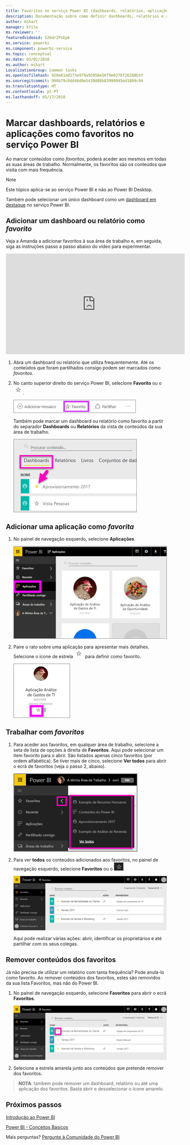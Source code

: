 ```yaml
---
title: Favoritos no serviço Power BI (dashboards, relatórios, aplicações)
description: Documentação sobre como definir dashboards, relatórios e aplicações como favoritos no serviço Power BI
author: mihart
manager: kfile
ms.reviewer: ''
featuredvideoid: G26dr2PsEpk
ms.service: powerbi
ms.component: powerbi-service
ms.topic: conceptual
ms.date: 03/02/2018
ms.author: mihart
LocalizationGroup: Common tasks
ms.openlocfilehash: 920e61ed173e979a92958e56f9e0276f26288b3f
ms.sourcegitcommit: 998b79c0dd46d0e5439888b83999945ed1809c94
ms.translationtype: HT
ms.contentlocale: pt-PT
ms.lasthandoff: 05/17/2018
---
```

# <a name="favorite-dashboards-reports-and-apps-in-power-bi-service"></a>Marcar dashboards, relatórios e aplicações como favoritos no serviço Power BI
Ao marcar conteúdos como *favoritos*, poderá aceder aos mesmos em todas as suas áreas de trabalho.  Normalmente, os favoritos são os conteúdos que visita com mais frequência.

> [!NOTE]
> Este tópico aplica-se ao serviço Power BI e não ao Power BI Desktop.
> 
> 

Também pode selecionar um único dashboard como um [dashboard em destaque](service-dashboard-featured.md) no serviço Power BI.

## <a name="add-a-dashboard-or-report-as-a-favorite"></a>Adicionar um dashboard ou relatório como *favorito*
Veja a Amanda a adicionar favoritos à sua área de trabalho e, em seguida, siga as instruções passo a passo abaixo do vídeo para experimentar.

<iframe width="560" height="315" src="https://www.youtube.com/embed/G26dr2PsEpk" frameborder="0" allowfullscreen></iframe>


1. Abra um dashboard ou relatório que utiliza frequentemente. Até os conteúdos que foram partilhados consigo podem ser marcados como *favoritos*.
2. No canto superior direito do serviço Power BI, selecione **Favorito** ou o ![ícone de estrela](media/service-dashboard-favorite/power-bi-favorite-icon.png).
   
   ![ícone Favorito](media/service-dashboard-favorite/powerbi-dashboard-favorite.png)
   
   Também pode marcar um dashboard ou relatório como favorito a partir do separador **Dashboards** ou **Relatórios** da vista de conteúdos da sua área de trabalho.
   
   ![Separador Dashboard com estrela amarela](media/service-dashboard-favorite/power-bi-dashboard-favorite.png)

## <a name="add-an-app-as-a-favorite"></a>Adicionar uma aplicação como *favorita*

1. No painel de navegação esquerdo, selecione **Aplicações**.

   ![Dashboard](media/service-dashboard-favorite/power-bi-favorite-apps.png)

2. Paire o rato sobre uma aplicação para apresentar mais detalhes.  Selecione o ícone de estrela ![ícone de estrela](media/service-dashboard-favorite/power-bi-favorite-icon.png)  para definir como favorito.
   
   ![pairar o cursor sobre uma aplicação](media/service-dashboard-favorite/power-bi-favorite-app.png)

## <a name="working-with-favorites"></a>Trabalhar com *favoritos*
1. Para aceder aos favoritos, em qualquer área de trabalho, selecione a seta de lista de opções à direita de **Favoritos**.  Aqui pode selecionar um item favorito para o abrir. São listados apenas cinco favoritos (por ordem alfabética). Se tiver mais de cinco, selecione **Ver todos** para abrir o ecrã de favoritos (veja o passo 2, abaixo). 
   
   ![Lista de opções Favoritos](media/service-dashboard-favorite/power-bi-favorite-flyout-new.png)
2. Para ver **todos** os conteúdos adicionados aos favoritos, no painel de navegação esquerdo, selecione **Favoritos** ou o ![ícone Favoritos](media/service-dashboard-favorite/power-bi-favorites-icon.png).  
   
    ![janela favoritos](media/service-dashboard-favorite/power-bi-favorites-screen.png)
   
   Aqui pode realizar várias ações: abrir, identificar os proprietários e até partilhar com os seus colegas.

## <a name="unfavorite-content"></a>Remover conteúdos dos favoritos
Já não precisa de utilizar um relatório com tanta frequência?  Pode anulá-lo como favorito. Ao remover conteúdos dos favoritos, estes são removidos da sua lista Favoritos, mas não do Power BI.

1. No painel de navegação esquerdo, selecione **Favoritos** para abrir o ecrã **Favoritos**.
   
   ![Ecrã Favoritos](media/service-dashboard-favorite/power-bi-unfavorites-screen.png)
2. Selecione a estrela amarela junto aos conteúdos que pretende remover dos favoritos.

> **NOTA**: também pode remover um dashboard, relatório ou até uma aplicação dos favoritos. Basta abrir e desselecionar o ícone amarelo.   
> 
> 

## <a name="next-steps"></a>Próximos passos
[Introdução ao Power BI](service-get-started.md)

[Power BI - Conceitos Básicos](service-basic-concepts.md)

Mais perguntas? [Pergunte à Comunidade do Power BI](http://community.powerbi.com/)

